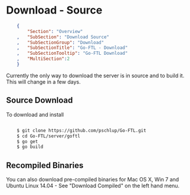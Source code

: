 Download - Source
=================
``` JSON
	{
		"Section": "Overview"
	,	"SubSection": "Download Source"
	,	"SubSectionGroup": "Download"
	,	"SubSectionTitle": "Go-FTL - Download"
	,	"SubSectionTooltip": "Go-FTL Download"
	, 	"MultiSection":2
	}
```

Currently the only way to download the server is in source and to build it.   This will change in a few days.

## Source Download

To download and install

```bash

	$ git clone https://github.com/pschlup/Go-FTL.git
	$ cd Go-FTL/server/goftl
	$ go get 
	$ go build

```

## Recompiled Binaries 

You can also download pre-compiled binaries for Mac OS X, Win 7 and Ubuntu Linux 14.04 - See "Download Compiled" on the left hand menu.



<!-- File: ./doc/Downloads.md -->



